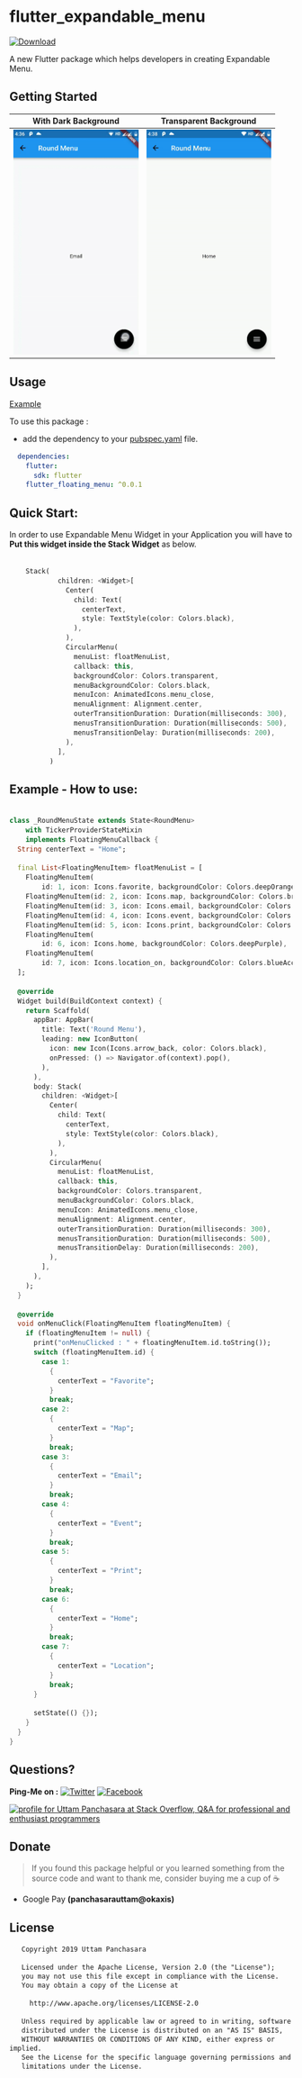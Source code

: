 # flutter_expandable_menu
[![Download](https://img.shields.io/badge/flutter_expandable_menu-0.0.1-blue.svg)](https://pub.dartlang.org/packages/flutter_expandable_menu)

A new Flutter package which helps developers in creating Expandable Menu.

## Getting Started
|         With Dark Background            |        Transparent Background            |
|-----------------------------------------|------------------------------------------|
| <img src="https://github.com/UttamPanchasara/FlutterExpandableMenu/blob/master/gif/menu_1.gif" height="400" alt="Screenshot"/> | <img src="https://github.com/UttamPanchasara/FlutterExpandableMenu/blob/master/gif/menu_2.gif" height="400" alt="Screenshot"/> |

## Usage

[Example](https://github.com/UttamPanchasara/FlutterExamples)

To use this package :

* add the dependency to your [pubspec.yaml](https://github.com/UttamPanchasara/FlutterExpandableMenu/blob/master/pubspec.yaml) file.

```yaml
  dependencies:
    flutter:
      sdk: flutter
    flutter_floating_menu: ^0.0.1
```

## Quick Start:
In order to use Expandable Menu Widget in your Application you will have to **Put this widget inside the Stack Widget** as below.

```dart

    Stack(
            children: <Widget>[
              Center(
                child: Text(
                  centerText,
                  style: TextStyle(color: Colors.black),
                ),
              ),
              CircularMenu(
                menuList: floatMenuList,
                callback: this,
                backgroundColor: Colors.transparent,
                menuBackgroundColor: Colors.black,
                menuIcon: AnimatedIcons.menu_close,
                menuAlignment: Alignment.center,
                outerTransitionDuration: Duration(milliseconds: 300),
                menusTransitionDuration: Duration(milliseconds: 500),
                menusTransitionDelay: Duration(milliseconds: 200),
              ),
            ],
          )

```

## Example - How to use:

```dart

class _RoundMenuState extends State<RoundMenu>
    with TickerProviderStateMixin
    implements FloatingMenuCallback {
  String centerText = "Home";

  final List<FloatingMenuItem> floatMenuList = [
    FloatingMenuItem(
        id: 1, icon: Icons.favorite, backgroundColor: Colors.deepOrangeAccent),
    FloatingMenuItem(id: 2, icon: Icons.map, backgroundColor: Colors.brown),
    FloatingMenuItem(id: 3, icon: Icons.email, backgroundColor: Colors.indigo),
    FloatingMenuItem(id: 4, icon: Icons.event, backgroundColor: Colors.pink),
    FloatingMenuItem(id: 5, icon: Icons.print, backgroundColor: Colors.green),
    FloatingMenuItem(
        id: 6, icon: Icons.home, backgroundColor: Colors.deepPurple),
    FloatingMenuItem(
        id: 7, icon: Icons.location_on, backgroundColor: Colors.blueAccent),
  ];

  @override
  Widget build(BuildContext context) {
    return Scaffold(
      appBar: AppBar(
        title: Text('Round Menu'),
        leading: new IconButton(
          icon: new Icon(Icons.arrow_back, color: Colors.black),
          onPressed: () => Navigator.of(context).pop(),
        ),
      ),
      body: Stack(
        children: <Widget>[
          Center(
            child: Text(
              centerText,
              style: TextStyle(color: Colors.black),
            ),
          ),
          CircularMenu(
            menuList: floatMenuList,
            callback: this,
            backgroundColor: Colors.transparent,
            menuBackgroundColor: Colors.black,
            menuIcon: AnimatedIcons.menu_close,
            menuAlignment: Alignment.center,
            outerTransitionDuration: Duration(milliseconds: 300),
            menusTransitionDuration: Duration(milliseconds: 500),
            menusTransitionDelay: Duration(milliseconds: 200),
          ),
        ],
      ),
    );
  }

  @override
  void onMenuClick(FloatingMenuItem floatingMenuItem) {
    if (floatingMenuItem != null) {
      print("onMenuClicked : " + floatingMenuItem.id.toString());
      switch (floatingMenuItem.id) {
        case 1:
          {
            centerText = "Favorite";
          }
          break;
        case 2:
          {
            centerText = "Map";
          }
          break;
        case 3:
          {
            centerText = "Email";
          }
          break;
        case 4:
          {
            centerText = "Event";
          }
          break;
        case 5:
          {
            centerText = "Print";
          }
          break;
        case 6:
          {
            centerText = "Home";
          }
          break;
        case 7:
          {
            centerText = "Location";
          }
          break;
      }

      setState(() {});
    }
  }
}

```

## Questions?

 **Ping-Me on :**  [![Twitter](https://img.shields.io/badge/Twitter-%40UTM__Panchasara-blue.svg)](https://twitter.com/UTM_Panchasara)
[![Facebook](https://img.shields.io/badge/Facebook-Uttam%20Panchasara-blue.svg)](https://www.facebook.com/UttamPanchasara94)


 <a href="https://stackoverflow.com/users/5719935/uttam-panchasara">
<img src="https://stackoverflow.com/users/flair/5719935.png" width="208" height="58" alt="profile for Uttam Panchasara at Stack Overflow, Q&amp;A for professional and enthusiast programmers" title="profile for Uttam Panchasara at Stack Overflow, Q&amp;A for professional and enthusiast programmers">
</a>


## Donate
> If you found this package helpful or you learned something from the source code and want to thank me, consider buying me a cup of :coffee:
- Google Pay **(panchasarauttam@okaxis)**


## License

```
   Copyright 2019 Uttam Panchasara

   Licensed under the Apache License, Version 2.0 (the "License");
   you may not use this file except in compliance with the License.
   You may obtain a copy of the License at

     http://www.apache.org/licenses/LICENSE-2.0

   Unless required by applicable law or agreed to in writing, software
   distributed under the License is distributed on an "AS IS" BASIS,
   WITHOUT WARRANTIES OR CONDITIONS OF ANY KIND, either express or implied.
   See the License for the specific language governing permissions and
   limitations under the License.
```

